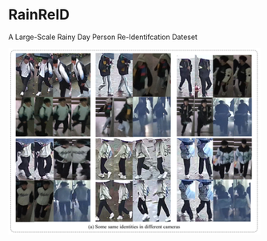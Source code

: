 # RainReID
A Large-Scale Rainy Day Person Re-Identifcation Dateset

![Image text](https://github.com/Qingming-Leng/RainReID/blob/50279ed465dfaa4fc65ba6731c911dc8fcf38442/image/fig2-1.png)
